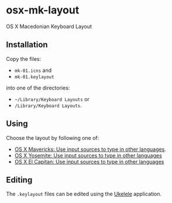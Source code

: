 osx-mk-layout
=============

OS X Macedonian Keyboard Layout

Installation
-------------

Copy the files:

  - `mk-01.icns` and
  - `mk-01.keylayout`

into one of the directories:

  - `~/Library/Keyboard Layouts`
    or
  - `/Library/Keyboard Layouts`.



Using
-------

Choose the layout by following one of:

  - [OS X Mavericks: Use input sources to type in other languages](http://support.apple.com/kb/PH13835).
  - [OS X Yosemite: Use input sources to type in other languages](https://support.apple.com/kb/PH18448)
  - [OS X El Capitan: Use input sources to type in other languages](https://support.apple.com/kb/PH21564)


Editing
-------

The `.keylayout` files can be edited using the [Ukelele](http://www.macupdate.com/app/mac/14495/ukelele) application.
